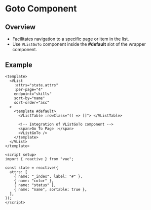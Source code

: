 <script setup>
import GoToPage from './goto-page.vue';

</script>

# Goto Component

## Overview

- Facilitates navigation to a specific page or item in the list.
- Use `VListGoTo` component inside the **#default** slot of the wrapper component.

<GoToPage/>

## Example

```vue {14} [app.vue]
<template>
  <VList
    :attrs="state.attrs"
    :per-page="4"
    endpoint="skills"
    sort-by="name"
    sort-order="asc"
  >
    <template #default>
      <VListTable :rowClass="() => []"> </VListTable>

      <!-- Integration of VListGoTo component -->
      <span>Go To Page :</span>
      <VListGoTo />
    </template>
  </VList>
</template>

<script setup>
import { reactive } from "vue";

const state = reactive({
  attrs: [
    { name: "_index", label: "#" },
    { name: "color" },
    { name: "status" },
    { name: "name", sortable: true },
  ],
});
</script>
```
